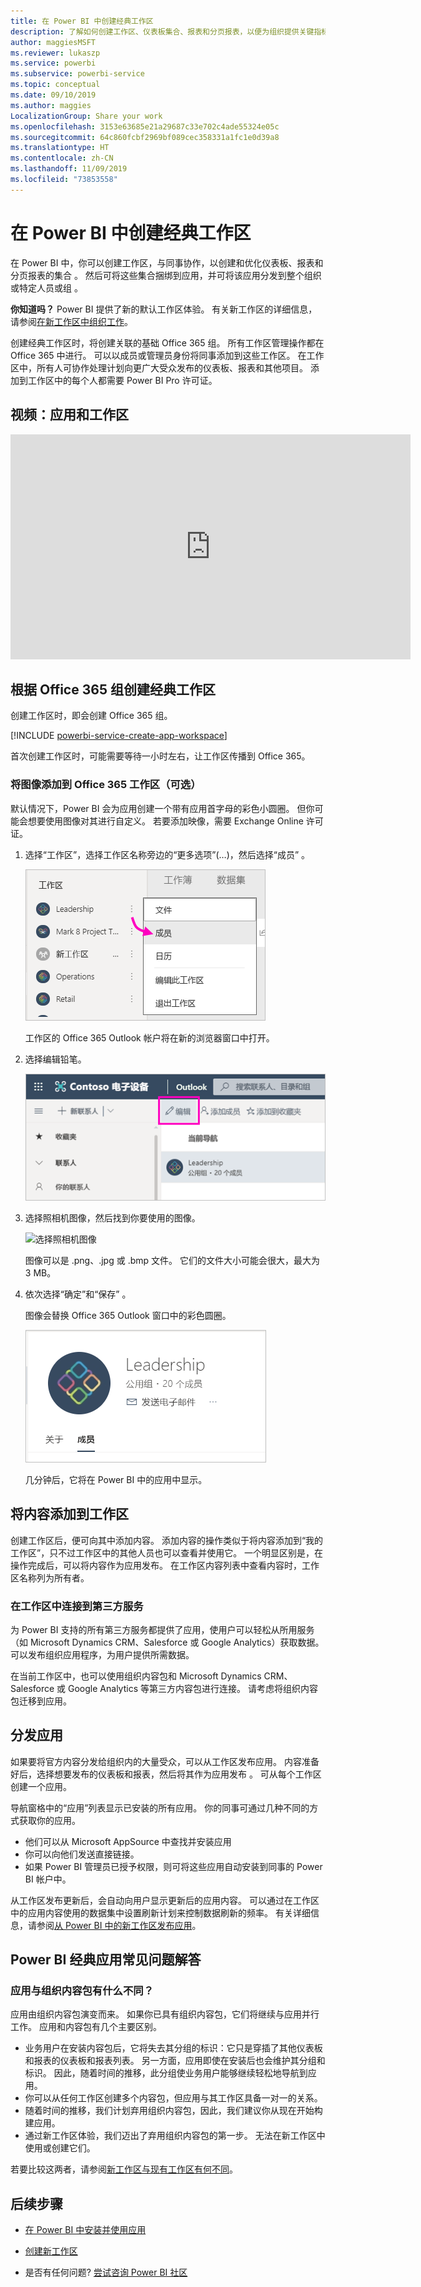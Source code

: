 ```yaml
---
title: 在 Power BI 中创建经典工作区
description: 了解如何创建工作区、仪表板集合、报表和分页报表，以便为组织提供关键指标。
author: maggiesMSFT
ms.reviewer: lukaszp
ms.service: powerbi
ms.subservice: powerbi-service
ms.topic: conceptual
ms.date: 09/10/2019
ms.author: maggies
LocalizationGroup: Share your work
ms.openlocfilehash: 3153e63685e21a29687c33e702c4ade55324e05c
ms.sourcegitcommit: 64c860fcbf2969bf089cec358331a1fc1e0d39a8
ms.translationtype: HT
ms.contentlocale: zh-CN
ms.lasthandoff: 11/09/2019
ms.locfileid: "73853558"
---
```

# <a name="create-classic-workspaces-in-power-bi"></a>在 Power BI 中创建经典工作区

在 Power BI 中，你可以创建工作区，与同事协作，以创建和优化仪表板、报表和分页报表的集合  。 然后可将这些集合捆绑到应用，并可将该应用分发到整个组织或特定人员或组  。 

**你知道吗？** Power BI 提供了新的默认工作区体验。 有关新工作区的详细信息，请参阅[在新工作区中组织工作](service-new-workspaces.md)。 

创建经典工作区时，将创建关联的基础 Office 365 组。 所有工作区管理操作都在 Office 365 中进行。 可以以成员或管理员身份将同事添加到这些工作区。 在工作区中，所有人可协作处理计划向更广大受众发布的仪表板、报表和其他项目。 添加到工作区中的每个人都需要 Power BI Pro 许可证。 

## <a name="video-apps-and-workspaces"></a>视频：应用和工作区
<iframe width="640" height="360" src="https://www.youtube.com/embed/Ey5pyrr7Lk8?showinfo=0" frameborder="0" allowfullscreen></iframe>

## <a name="create-a-classic-workspace-based-on-an-office-365-group"></a>根据 Office 365 组创建经典工作区

创建工作区时，即会创建 Office 365 组。

[!INCLUDE [powerbi-service-create-app-workspace](./includes/powerbi-service-create-app-workspace.md)]

首次创建工作区时，可能需要等待一小时左右，让工作区传播到 Office 365。 

### <a name="add-an-image-to-your-office-365-workspace-optional"></a>将图像添加到 Office 365 工作区（可选）
默认情况下，Power BI 会为应用创建一个带有应用首字母的彩色小圆圈。 但你可能会想要使用图像对其进行自定义。 若要添加映像，需要 Exchange Online 许可证。

1. 选择“工作区”，选择工作区名称旁边的“更多选项”(…)，然后选择“成员”    。 
   
     ![选择工作区成员](media/service-create-workspaces/power-bi-workspace-old-members.png)
   
    工作区的 Office 365 Outlook 帐户将在新的浏览器窗口中打开。
2. 选择编辑铅笔。 
   
     ![Office 365 铅笔图标](media/service-create-workspaces/power-bi-workspace-old-edit-group.png)
3. 选择照相机图像，然后找到你要使用的图像。
   
     ![选择照相机图像](media/service-create-workspaces/power-bi-workspace-old-camera.png)

     图像可以是 .png、.jpg 或 .bmp 文件。 它们的文件大小可能会很大，最大为 3 MB。 

4. 依次选择“确定”和“保存”   。
   
    图像会替换 Office 365 Outlook 窗口中的彩色圆圈。 
   
     ![自定义映像](media/service-create-workspaces/power-bi-workspace-old-new-image.png)
   
    几分钟后，它将在 Power BI 中的应用中显示。

## <a name="add-content-to-your-workspace"></a>将内容添加到工作区

创建工作区后，便可向其中添加内容。 添加内容的操作类似于将内容添加到“我的工作区”，只不过工作区中的其他人员也可以查看并使用它。 一个明显区别是，在操作完成后，可以将内容作为应用发布。 在工作区内容列表中查看内容时，工作区名称列为所有者。

### <a name="connect-to-third-party-services-in-workspaces"></a>在工作区中连接到第三方服务

为 Power BI 支持的所有第三方服务都提供了应用，使用户可以轻松从所用服务（如 Microsoft Dynamics CRM、Salesforce 或 Google Analytics）获取数据。 可以发布组织应用程序，为用户提供所需数据。

在当前工作区中，也可以使用组织内容包和 Microsoft Dynamics CRM、Salesforce 或 Google Analytics 等第三方内容包进行连接。 请考虑将组织内容包迁移到应用。

## <a name="distribute-an-app"></a>分发应用

如果要将官方内容分发给组织内的大量受众，可以从工作区发布应用。  内容准备好后，选择想要发布的仪表板和报表，然后将其作为应用发布  。 可从每个工作区创建一个应用。

导航窗格中的“应用”列表显示已安装的所有应用。 你的同事可通过几种不同的方式获取你的应用。 
- 他们可以从 Microsoft AppSource 中查找并安装应用
- 你可以向他们发送直接链接。 
- 如果 Power BI 管理员已授予权限，则可将这些应用自动安装到同事的 Power BI 帐户中。 

从工作区发布更新后，会自动向用户显示更新后的应用内容。 可以通过在工作区中的应用内容使用的数据集中设置刷新计划来控制数据刷新的频率。 有关详细信息，请参阅[从 Power BI 中的新工作区发布应用](service-create-distribute-apps.md)。

## <a name="power-bi-classic-apps-faq"></a>Power BI 经典应用常见问题解答

### <a name="how-are-apps-different-from-organizational-content-packs"></a>应用与组织内容包有什么不同？
应用由组织内容包演变而来。 如果你已具有组织内容包，它们将继续与应用并行工作。 应用和内容包有几个主要区别。 

* 业务用户在安装内容包后，它将失去其分组的标识：它只是穿插了其他仪表板和报表的仪表板和报表列表。 另一方面，应用即使在安装后也会维护其分组和标识。 因此，随着时间的推移，此分组使业务用户能够继续轻松地导航到应用。
* 你可以从任何工作区创建多个内容包，但应用与其工作区具备一对一的关系。 
* 随着时间的推移，我们计划弃用组织内容包，因此，我们建议你从现在开始构建应用。  
* 通过新工作区体验，我们迈出了弃用组织内容包的第一步。 无法在新工作区中使用或创建它们。

若要比较这两者，请参阅[新工作区与现有工作区有何不同](service-new-workspaces.md#how-the-new-workspaces-are-different)。 

## <a name="next-steps"></a>后续步骤
* [在 Power BI 中安装并使用应用](service-create-distribute-apps.md)
- [创建新工作区](service-create-the-new-workspaces.md)
* 是否有任何问题? [尝试咨询 Power BI 社区](https://community.powerbi.com/)
